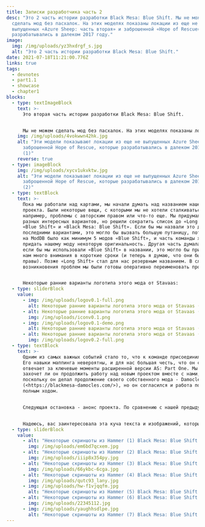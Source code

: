 ```yaml
---
title: Записки разработчика часть 2
desc: "Это 2 часть истории разработки Black Mesa: Blue Shift. Мы не можем
  сделать мод без пасхалок. На этих моделях показаны локации из еще не
  выпущенных «Azure Sheep: часть вторая» и заброшенной «Hope of Rescue», которые
  разрабатывались в далеком 2017 году."
image:
  img: /img/uploads/yz3hxdrgf_s.jpg
  alt: "Это 2 часть истории разработки Black Mesa: Blue Shift."
date: 2021-07-18T11:21:00.776Z
links: true
tags:
  - devnotes
  - part1.1
  - showcase
  - chapter1
blocks:
  - type: textImageBlock
    text: >-
      Это вторая часть истории разработки Black Mesa: Blue Shift.


      Мы не можем сделать мод без пасхалок. На этих моделях показаны локации из еще не выпущенных «Azure Sheep: Part Two» и заброшенной «Hope of Rescue», которые разрабатывались в далеком 2017 году.
    img: /img/uploads/4vokwwn42hk.jpg
    alt: "Эти модели показывают локации из еще не выпущенных Azure Sheep: Part Two и
      заброшенной Hope of Rescue, которые разрабатывались в далеком 2017 году
      (1)"
    reverse: true
  - type: imageBlock
    img: /img/uploads/xycv1ukvktw.jpg
    alt: "Эти модели показывают локации из еще не выпущенных Azure Sheep: Part Two и
      заброшенной Hope of Rescue, которые разрабатывались в далеком 2017 году
      (2)"
  - type: textBlock
    text: >-
      Пока мы работали над картами, мы начали думать над названием нашего
      проекта. Были некоторые вещи, с которыми мы не хотели сталкиваться,
      например, проблемы с авторским правом или что-то еще. Мы придумали много
      разных интересных вариантов, но решили сократить список до «Long Shift»,
      «Blue Shift» и «Black Mesa: Blue Shift». Если бы мы назвали это двумя
      последними вариантами, это могло бы вызвать большую путаницу, потому что
      на ModDB было как минимум 5 модов «Blue Shift», и часть команды хотела
      придать нашему моду некоторую оригинальность. Другая часть думала, что
      если бы мы использовали «Blue Shift» в названии, это могло бы привлечь к
      нам много внимания в короткие сроки (и теперь я думаю, что они были
      правы). Позже «Long Shift» стал для нас резервным названием. В случае
      возникновения проблем мы были готовы оперативно переименовать проект.


      Некоторые ранние варианты логотипа этого мода от Stavaas:
  - type: sliderBlock
    value:
      - img: /img/uploads/logov0.1-full.png
        alt: Некоторые ранние варианты логотипа этого мода от Stavaas (1)
      - alt: Некоторые ранние варианты логотипа этого мода от Stavaas (2)
        img: /img/uploads/iconv0.1.png
      - img: /img/uploads/logov0.1-demo.png
        alt: Некоторые ранние варианты логотипа этого мода от Stavaas (3)
      - alt: Некоторые ранние варианты логотипа этого мода от Stavaas (4)
        img: /img/uploads/logov0.2-full.png
  - type: textBlock
    text: >-
      Одним из самых важных событий стало то, что к команде присоединился Cyvo.
      Его навыки маппинга невероятны, и для нас большая честь, что он с нами. Он
      отвечает за ключевые моменты расширенной версии AS: Part One. Мы не знали,
      захочет ли он продолжить работу над новым проектом вместе с нами,
      поскольку он делал продолжение своего собственного мода - Damocles
      (<https://blackmesa-damocles.com/>), но он согласился и работа пошла
      полным ходом.


      Следующая остановка - анонс проекта. По сравнению с нашей предыдущей работой это было невероятно! Мы действительно не ожидали увидеть новости о нас на таких сайтах, как PC Gamer. Это была действительно интересная и отличная реакция, которая превзошла все наши ожидания, и с этого момента мы знали, что выбрали правильный путь и не можем всех подвести.


      Надеюсь, вас заинтересовала эта куча текста и изображений, которые мы разместили. Мы думаем продолжить этот блог разработчиков в будущем. Спасибо за Ваше внимание. Увидимся!
  - type: sliderBlock
    value:
      - alt: "Некоторые скриншоты из Hammer (1) Black Mesa: Blue Shift WIP"
        img: /img/uploads/em6bd7qcxem.jpg
      - alt: "Некоторые скриншоты из Hammer (2) Black Mesa: Blue Shift WIP"
        img: /img/uploads/iiip8x354py.jpg
      - alt: "Некоторые скриншоты из Hammer (3) Black Mesa: Blue Shift WIP"
        img: /img/uploads/66ykbc-6cga.jpg
      - alt: "Некоторые скриншоты из Hammer (4) Black Mesa: Blue Shift WIP"
        img: /img/uploads/qutc93_lany.jpg
      - img: /img/uploads/hw-f1vjqqfm.jpg
        alt: "Некоторые скриншоты из Hammer (5) Black Mesa: Blue Shift WIP"
      - alt: "Некоторые скриншоты из Hammer (6) Black Mesa: Blue Shift WIP"
        img: /img/uploads/22345112.jpg
      - img: /img/uploads/yaughhsdlpe.jpg
        alt: "Некоторые скриншоты из Hammer (7) Black Mesa: Blue Shift WIP"
---
```

